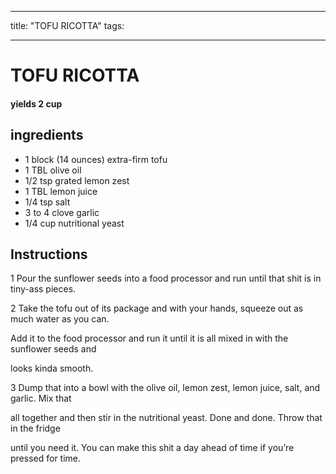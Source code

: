
---
title: "TOFU RICOTTA"
tags:

---
# TOFU RICOTTA



#### yields  2 cup


## ingredients
* 1 block (14 ounces) extra-firm tofu 
* 1 TBL olive oil 
* 1/2 tsp grated lemon zest 
* 1 TBL lemon juice 
* 1/4 tsp salt 
* 3 to 4 clove garlic 
* 1/4 cup nutritional yeast 



## Instructions
1 Pour the sunflower seeds into a food processor and run until that shit is in tiny-ass pieces.

2 Take the tofu out of its package and with your hands, squeeze out as much water as you can.

Add it to the food processor and run it until it is all mixed in with the sunflower seeds and

looks kinda smooth.

3 Dump that into a bowl with the olive oil, lemon zest, lemon juice, salt, and garlic. Mix that

all together and then stir in the nutritional yeast. Done and done. Throw that in the fridge

until you need it. You can make this shit a day ahead of time if you’re pressed for time.






